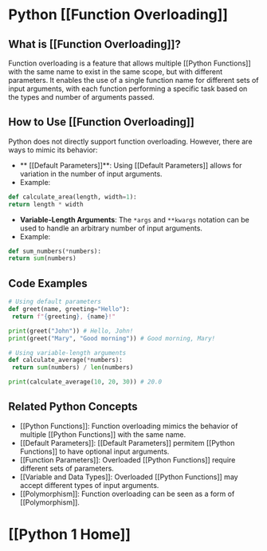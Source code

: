 # Python [[Function Overloading]]

## What is [[Function Overloading]]?

Function overloading is a feature that allows multiple [[Python Functions]] with the same name to exist in the same scope, but with different parameters. It enables the use of a single function name for different sets of input arguments, with each function performing a specific task based on the types and number of arguments passed.

## How to Use [[Function Overloading]]

Python does not directly support function overloading. However, there are ways to mimic its behavior:

- ** [[Default Parameters]]**: Using [[Default Parameters]] allows for variation in the number of input arguments.
 - Example:
 ```python
 def calculate_area(length, width=1):
 return length * width
 ```

- **Variable-Length Arguments**: The `*args` and `**kwargs` notation can be used to handle an arbitrary number of input arguments.
 - Example:
 ```python
 def sum_numbers(*numbers):
 return sum(numbers)
 ```

## Code Examples

```python
# Using default parameters
def greet(name, greeting="Hello"):
 return f"{greeting}, {name}!"

print(greet("John")) # Hello, John!
print(greet("Mary", "Good morning")) # Good morning, Mary!

# Using variable-length arguments
def calculate_average(*numbers):
 return sum(numbers) / len(numbers)

print(calculate_average(10, 20, 30)) # 20.0
```

## Related Python Concepts

- [[Python Functions]]: Function overloading mimics the behavior of multiple [[Python Functions]] with the same name.
- [[Default Parameters]]: [[Default Parameters]] permitem [[Python Functions]] to have optional input arguments.
- [[Function Parameters]]: Overloaded [[Python Functions]] require different sets of parameters.
- [[Variable and Data Types]]: Overloaded [[Python Functions]] may accept different types of input arguments.
- [[Polymorphism]]: Function overloading can be seen as a form of [[Polymorphism]].
# [[Python 1 Home]]